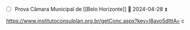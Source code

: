 
- [ ] Prova Câmara Municipal de [[Belo Horizonte]] 📅 2024-04-28 ⏫ 

https://www.institutoconsulplan.org.br/getConc.aspx?key=I8avo5dIttA= c 